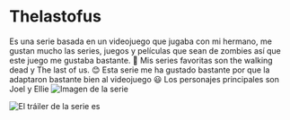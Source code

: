 # Thelastofus
 Es una serie basada en un videojuego que jugaba con mi hermano, me gustan mucho las series, juegos y películas que sean de zombies así que este juego me gustaba bastante. :hand_over_mouth: 
 Mis series favoritas son the walking dead y The last of us. :blush:
 Esta serie me ha gustado bastante por que la adaptaron bastante bien al videojuego :smiley:
 Los personajes principales son Joel y Ellie 
 ![Imagen de la serie](https://pics.filmaffinity.com/The_Last_of_Us_Serie_de_TV-722385305-large.jpg)
 
 ![El tráiler de la serie es](https://www.youtube.com/watch?v=yyGetSp7CIc)
